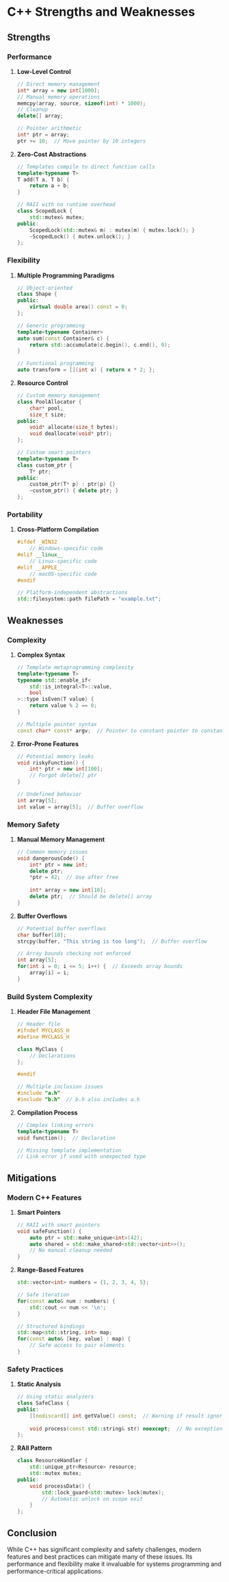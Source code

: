 # C++ Strengths and Weaknesses

## Strengths

### Performance
1. **Low-Level Control**
   ```cpp
   // Direct memory management
   int* array = new int[1000];
   // Manual memory operations
   memcpy(array, source, sizeof(int) * 1000);
   // Cleanup
   delete[] array;
   
   // Pointer arithmetic
   int* ptr = array;
   ptr += 10;  // Move pointer by 10 integers
   ```

2. **Zero-Cost Abstractions**
   ```cpp
   // Templates compile to direct function calls
   template<typename T>
   T add(T a, T b) {
       return a + b;
   }
   
   // RAII with no runtime overhead
   class ScopedLock {
       std::mutex& mutex;
   public:
       ScopedLock(std::mutex& m) : mutex(m) { mutex.lock(); }
       ~ScopedLock() { mutex.unlock(); }
   };
   ```

### Flexibility
1. **Multiple Programming Paradigms**
   ```cpp
   // Object-oriented
   class Shape {
   public:
       virtual double area() const = 0;
   };
   
   // Generic programming
   template<typename Container>
   auto sum(const Container& c) {
       return std::accumulate(c.begin(), c.end(), 0);
   }
   
   // Functional programming
   auto transform = [](int x) { return x * 2; };
   ```

2. **Resource Control**
   ```cpp
   // Custom memory management
   class PoolAllocator {
       char* pool;
       size_t size;
   public:
       void* allocate(size_t bytes);
       void deallocate(void* ptr);
   };
   
   // Custom smart pointers
   template<typename T>
   class custom_ptr {
       T* ptr;
   public:
       custom_ptr(T* p) : ptr(p) {}
       ~custom_ptr() { delete ptr; }
   };
   ```

### Portability
1. **Cross-Platform Compilation**
   ```cpp
   #ifdef _WIN32
       // Windows-specific code
   #elif __linux__
       // Linux-specific code
   #elif __APPLE__
       // macOS-specific code
   #endif
   
   // Platform-independent abstractions
   std::filesystem::path filePath = "example.txt";
   ```

## Weaknesses

### Complexity
1. **Complex Syntax**
   ```cpp
   // Template metaprogramming complexity
   template<typename T>
   typename std::enable_if<
       std::is_integral<T>::value,
       bool
   >::type isEven(T value) {
       return value % 2 == 0;
   }
   
   // Multiple pointer syntax
   const char* const* argv;  // Pointer to constant pointer to constant char
   ```

2. **Error-Prone Features**
   ```cpp
   // Potential memory leaks
   void riskyFunction() {
       int* ptr = new int[100];
       // Forgot delete[] ptr
   }
   
   // Undefined behavior
   int array[5];
   int value = array[5];  // Buffer overflow
   ```

### Memory Safety
1. **Manual Memory Management**
   ```cpp
   // Common memory issues
   void dangerousCode() {
       int* ptr = new int;
       delete ptr;
       *ptr = 42;  // Use after free
       
       int* array = new int[10];
       delete ptr;  // Should be delete[] array
   }
   ```

2. **Buffer Overflows**
   ```cpp
   // Potential buffer overflows
   char buffer[10];
   strcpy(buffer, "This string is too long");  // Buffer overflow
   
   // Array bounds checking not enforced
   int array[5];
   for(int i = 0; i <= 5; i++) {  // Exceeds array bounds
       array[i] = i;
   }
   ```

### Build System Complexity
1. **Header File Management**
   ```cpp
   // Header file
   #ifndef MYCLASS_H
   #define MYCLASS_H
   
   class MyClass {
       // Declarations
   };
   
   #endif
   
   // Multiple inclusion issues
   #include "a.h"
   #include "b.h"  // b.h also includes a.h
   ```

2. **Compilation Process**
   ```cpp
   // Complex linking errors
   template<typename T>
   void function();  // Declaration
   
   // Missing template implementation
   // Link error if used with unexpected type
   ```

## Mitigations

### Modern C++ Features
1. **Smart Pointers**
   ```cpp
   // RAII with smart pointers
   void safeFunction() {
       auto ptr = std::make_unique<int>(42);
       auto shared = std::make_shared<std::vector<int>>();
       // No manual cleanup needed
   }
   ```

2. **Range-Based Features**
   ```cpp
   std::vector<int> numbers = {1, 2, 3, 4, 5};
   
   // Safe iteration
   for(const auto& num : numbers) {
       std::cout << num << '\n';
   }
   
   // Structured bindings
   std::map<std::string, int> map;
   for(const auto& [key, value] : map) {
       // Safe access to pair elements
   }
   ```

### Safety Practices
1. **Static Analysis**
   ```cpp
   // Using static analyzers
   class SafeClass {
   public:
       [[nodiscard]] int getValue() const;  // Warning if result ignored
       
       void process(const std::string& str) noexcept;  // No exceptions
   };
   ```

2. **RAII Pattern**
   ```cpp
   class ResourceHandler {
       std::unique_ptr<Resource> resource;
       std::mutex mutex;
   public:
       void processData() {
           std::lock_guard<std::mutex> lock(mutex);
           // Automatic unlock on scope exit
       }
   };
   ```

## Conclusion
While C++ has significant complexity and safety challenges, modern features and best practices can mitigate many of these issues. Its performance and flexibility make it invaluable for systems programming and performance-critical applications.

